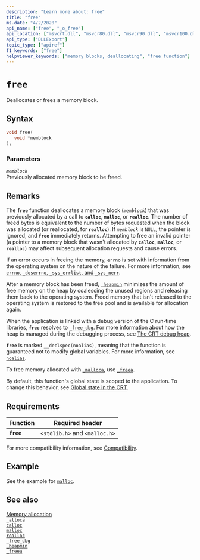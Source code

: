 ```yaml
---
description: "Learn more about: free"
title: "free"
ms.date: "4/2/2020"
api_name: ["free", "_o_free"]
api_location: ["msvcrt.dll", "msvcr80.dll", "msvcr90.dll", "msvcr100.dll", "msvcr100_clr0400.dll", "msvcr110.dll", "msvcr110_clr0400.dll", "msvcr120.dll", "msvcr120_clr0400.dll", "ucrtbase.dll", "api-ms-win-crt-heap-l1-1-0.dll", "api-ms-win-crt-private-l1-1-0.dll"]
api_type: ["DLLExport"]
topic_type: ["apiref"]
f1_keywords: ["free"]
helpviewer_keywords: ["memory blocks, deallocating", "free function"]
---
```

# `free`

Deallocates or frees a memory block.

## Syntax

```C
void free(
   void *memblock
);
```

### Parameters

*`memblock`*\
Previously allocated memory block to be freed.

## Remarks

The **`free`** function deallocates a memory block (*`memblock`*) that was previously allocated by a call to **`calloc`**, **`malloc`**, or **`realloc`**. The number of freed bytes is equivalent to the number of bytes requested when the block was allocated (or reallocated, for **`realloc`**). If *`memblock`* is `NULL`, the pointer is ignored, and **`free`** immediately returns. Attempting to free an invalid pointer (a pointer to a memory block that wasn't allocated by **`calloc`**, **`malloc`**, or **`realloc`**) may affect subsequent allocation requests and cause errors.

If an error occurs in freeing the memory, `errno` is set with information from the operating system on the nature of the failure. For more information, see [`errno`, `_doserrno`, `_sys_errlist`, and `_sys_nerr`](../errno-doserrno-sys-errlist-and-sys-nerr.md).

After a memory block has been freed, [`_heapmin`](heapmin.md) minimizes the amount of free memory on the heap by coalescing the unused regions and releasing them back to the operating system. Freed memory that isn't released to the operating system is restored to the free pool and is available for allocation again.

When the application is linked with a debug version of the C run-time libraries, **`free`** resolves to [`_free_dbg`](free-dbg.md). For more information about how the heap is managed during the debugging process, see [The CRT debug heap](/visualstudio/debugger/crt-debug-heap-details).

**`free`** is marked `__declspec(noalias)`, meaning that the function is guaranteed not to modify global variables. For more information, see [`noalias`](../../cpp/noalias.md).

To free memory allocated with [`_malloca`](malloca.md), use [`_freea`](freea.md).

By default, this function's global state is scoped to the application. To change this behavior, see [Global state in the CRT](../global-state.md).

## Requirements

| Function | Required header |
|---|---|
| **`free`** | `<stdlib.h>` and `<malloc.h>` |

For more compatibility information, see [Compatibility](../compatibility.md).

## Example

See the example for [`malloc`](malloc.md).

## See also

[Memory allocation](../memory-allocation.md)\
[`_alloca`](alloca.md)\
[`calloc`](calloc.md)\
[`malloc`](malloc.md)\
[`realloc`](realloc.md)\
[`_free_dbg`](free-dbg.md)\
[`_heapmin`](heapmin.md)\
[`_freea`](freea.md)
